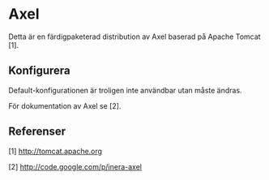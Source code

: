 # Axel

Detta är en färdigpaketerad distribution av Axel baserad på Apache Tomcat [1].


## Konfigurera

Default-konfigurationen är troligen inte användbar utan måste ändras.

För dokumentation av Axel se [2].


## Referenser

[1] http://tomcat.apache.org

[2] http://code.google.com/p/inera-axel
